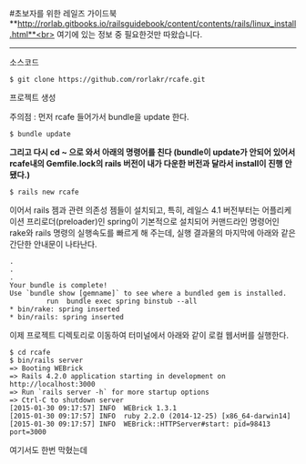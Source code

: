#초보자를 위한 레일즈 가이드북 
**http://rorlab.gitbooks.io/railsguidebook/content/contents/rails/linux_install.html**<br>
여기에 있는 정보 중 필요한것만 따왔습니다. 



---

소스코드<br>
```
$ git clone https://github.com/rorlakr/rcafe.git
```

프로젝트 생성 

주의점 : 먼저 rcafe 들어가서 bundle을 update 한다.
```
$ bundle update
```
**그리고 다시 cd ~ 으로 와서 아래의 명령어를 친다 (bundle이 update가 안되어 있어서 rcafe내의 Gemfile.lock의 rails 버전이 내가 다운한 버전과 달라서 install이 진행 안됐다.)**
```
$ rails new rcafe
```

이어서 rails 젬과 관련 의존성 젬들이 설치되고, 특히, 레일스 4.1 버전부터는 어플리케이션 프리로더(preloader)인 spring이 기본적으로 설치되어 커맨드라인 명령어인 rake와 rails 명령의 실행속도를 빠르게 해 주는데, 실행 결과물의 마지막에 아래와 같은 간단한 안내문이 나타난다.

```
.
.
.
Your bundle is complete!
Use `bundle show [gemname]` to see where a bundled gem is installed.
         run  bundle exec spring binstub --all
* bin/rake: spring inserted
* bin/rails: spring inserted
```

이제 프로젝트 디렉토리로 이동하여 터미널에서 아래와 같이 로컬 웹서버를 실행한다.

```
$ cd rcafe
$ bin/rails server
=> Booting WEBrick
=> Rails 4.2.0 application starting in development on http://localhost:3000
=> Run `rails server -h` for more startup options
=> Ctrl-C to shutdown server
[2015-01-30 09:17:57] INFO  WEBrick 1.3.1
[2015-01-30 09:17:57] INFO  ruby 2.2.0 (2014-12-25) [x86_64-darwin14]
[2015-01-30 09:17:57] INFO  WEBrick::HTTPServer#start: pid=98413 port=3000
```

여기서도 한번 막혔는데 
